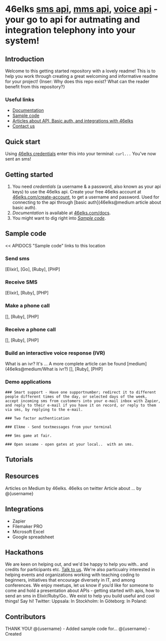 # 46elks [sms api](https://46elks.com), [mms api](https://46elks.com), [voice api](https://46elks.com/link-to-details-about-voice) - your go to api for autmating and integration telephony into your system!

## Introduction
Welcome to this getting started repository with a lovely readme! This is to help you work through creating a great welcoming and informative readme for your project! {Inser: Why does this repo exist? What can the reader benefit from this repository?}
  ### Useful links
  * [Documentation](https://46elks.com/docs)
  * [Sample code](#sample-code)
  * [Articles about API, Basic auth, and integrations with 46elks](46elks@medium) 
  * [Contact us](46elks.com/help#contact)

## Quick start
Using [46elks credentials]() enter this into your terminal:
``` curl... ``` 
You've now sent an sms!


## Getting started

1. You need *credentials* (a username & a password, also known as your api keys) to use the 46elks api. Create your free 46elks account at [46elks.com/create-account](https://www.46elks.com/create-account), to get a username and password. Used for connecting to the api through [basic auth](46elks@medium article about basic auth).
2. *Documentation* is available at [46elks.com/docs](https://46elks.com/docs).
3. You might want to dig right into *[Sample code](#examples)*.

## Sample code
<< APIDOCS "Sample code" links to this location

  ### Send sms

  [Elixir], [Go], [Ruby], [PHP]

  
  ### Receive SMS

  [Elixir], [Ruby], [PHP]

  
  ### Make a phone call

  [], [Ruby], [PHP]

  
  ### Receive a phone call

  [], [Ruby], [PHP]
  
  ### Build an interactive voice response (IVR)

  What is an ivr? It's ... A more complete article can be found [medium](46elks@medium/What is ivr?)
  [], [Ruby], [PHP]

  
  ### Demo applications
  
    ### Smart support - Have one supportnumber; redirect it to different people different times of the day, or selected days of the week, accept incoming sms from customers into your e-mail inbox with Zapier, and reply to their e-mail if you have it on record, or reply to them via sms, by replying to the e-mail.

    ### Two factor authentication
    
    ### Elkme - Send textmessages from your terminal
    
    ### Sms game at fair.
    
    ### Open sesame - open gates at your local..  with an sms.
  
  ## Tutorials
  
  ## Resources
  Articles on Medium by 46elks.
  46elks on twitter
  Article about ... by @{username}
  
  
## Integrations
  * Zapier
  * Filemaker PRO
  * Microsoft Excel
  * Google spreadsheet

## Hackathons
  We are keen on helping out, and we'd be happy to help you with.. and credits for participants etc. [Talk to us](mailto:hello@46elks.com). We're also particualry interested in helping events and organizations working with teaching coding to beginners, initiatives that encourage diversety in IT, and among conferences. We enjoy meetups, let us know if you’d like for someone to come and hold a presentation about APIs - getting started with apis, how to send an sms in Elixir/Ruby/Go..  We exist to help you build useful and cool things!
  Say hi! Twitter: Uppsala: In Stockholm: In Göteborg: In Poland:

## Contributors
  THANK YOU!
  @{username} - Added sample code for...
  @{username} - Created
  
